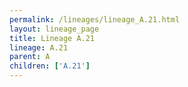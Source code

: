 ```yaml
---
permalink: /lineages/lineage_A.21.html
layout: lineage_page
title: Lineage A.21
lineage: A.21
parent: A
children: ['A.21']
---
```

